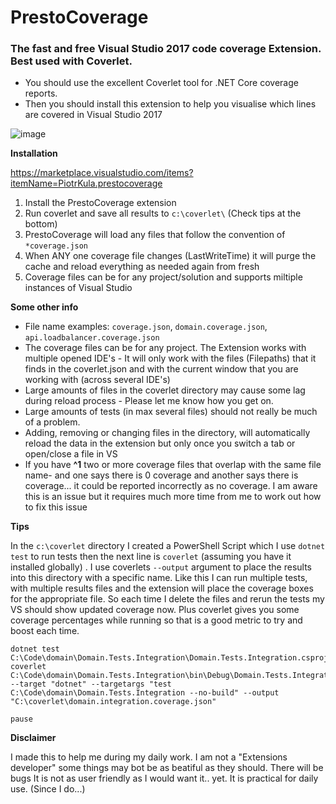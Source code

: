 # PrestoCoverage
### The fast and free Visual Studio 2017 code coverage Extension. Best used with Coverlet.

* You should use the excellent Coverlet tool for .NET Core coverage reports.
* Then you should install this extension to help you visualise which lines are covered in Visual Studio 2017

![image](https://user-images.githubusercontent.com/1249683/46355804-6e512200-c659-11e8-862b-205401d8b555.png)

**Installation**

https://marketplace.visualstudio.com/items?itemName=PiotrKula.prestocoverage

1. Install the PrestoCoverage extension 
1. Run coverlet and save all results to `c:\coverlet\` (Check tips at the bottom)
1. PrestoCoverage will load any files that follow the convention of `*coverage.json`
1. When ANY one coverage file changes (LastWriteTime) it will purge the cache and reload everything as needed again from fresh
1. Coverage files can be for any project/solution and supports miltiple instances of Visual Studio

**Some other info** 

* File name examples: `coverage.json`, `domain.coverage.json`, `api.loadbalancer.coverage.json`
* The coverage files can be for any project. The Extension works with multiple opened IDE's - It will only work with the files (Filepaths) that it finds in the coverlet.json and with the current window that you are working with (across several IDE's)
 * Large amounts of files in the coverlet directory may cause some lag during reload process - Please let me know how you get on. 
* Large amounts of tests (in max several files) should not really be much of a problem.
* Adding, removing or changing files in the directory, will automatically reload the data in the extension but only once you switch a tab or open/close a file in VS
* If you have **^1** two or more coverage files that overlap with the same file name- and one says there is 0 coverage and another says there is coverage... it could be reported incorrectly as no coverage. I am aware this is an issue but it requires much more time from me to work out how to fix this issue

**Tips**

In the `c:\coverlet` directory I created a PowerShell Script which I use `dotnet test` to run tests then the next line is `coverlet` (assuming you have it installed globally) . I use coverlets `--output` argument to place the results into this directory with a specific name. Like this I can run multiple tests, with multiple results files and the extension will place the coverage boxes for the appropriate file. So each time I delete the files and rerun the tests my VS should show updated coverage now. Plus coverlet gives you some coverage percentages while running so that is a good metric to try and boost each time.

```
dotnet test C:\Code\domain\Domain.Tests.Integration\Domain.Tests.Integration.csproj
coverlet  C:\Code\domain\Domain.Tests.Integration\bin\Debug\Domain.Tests.Integration.dll --target "dotnet" --targetargs "test C:\Code\domain\Domain.Tests.Integration --no-build" --output "C:\coverlet\domain.integration.coverage.json"

pause
```

**Disclaimer**

I made this to help me during my daily work. 
I am not a "Extensions developer" some things may bot be as beatiful as they should. 
There will be bugs
It is not as user friendly as I would want it.. yet.
It is practical for daily use. (Since I do...)

